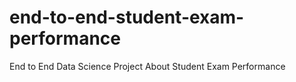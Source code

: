# end-to-end-student-exam-performance
End to End Data Science Project About Student Exam Performance
